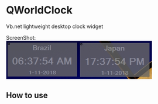 # QWorldClock
Vb.net lightweight desktop clock widget

ScreenShot:<br>
![Win7](https://github.com/braglin/QWorldClock/raw/master/clocks.jpg)


## How to use
